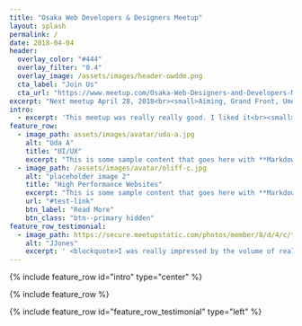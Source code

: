 ```yaml
---
title: "Osaka Web Developers & Designers Meetup"
layout: splash
permalink: /
date: 2018-04-04
header:
  overlay_color: "#444"
  overlay_filter: "0.4"
  overlay_image: /assets/images/header-owddm.png
  cta_label: "Join Us"
  cta_url: "https://www.meetup.com/Osaka-Web-Designers-and-Developers-Meetup/"
excerpt: "Next meetup April 28, 2018<br><small>Aiming, Grand Front, Umeda</small>"
intro: 
  - excerpt: 'This meetup was really really good. I liked it<br><small>someone</small>'
feature_row:
  - image_path: assets/images/avatar/uda-a.jpg
    alt: "Uda A"
    title: "UI/UX"
    excerpt: "This is some sample content that goes here with **Markdown** formatting."
  - image_path: /assets/images/avatar/oliff-c.jpg
    alt: "placeholder image 2"
    title: "High Performance Websites"
    excerpt: "This is some sample content that goes here with **Markdown** formatting."
    url: "#test-link"
    btn_label: "Read More"
    btn_class: "btn--primary hidden"
feature_row_testimonial:
  - image_path: https://secure.meetupstatic.com/photos/member/8/d/4/c/thumb_137436172.jpeg
    alt: "JJones"
    excerpt: ' <blockquote>I was really impressed by the volume of really engaged meetup members at an all English language web development meetup in Japan. I came out to give a brief talk for the November 2015 meetup and was really delighted by the level of interaction with the speakers and the attendees, the thoughtful and information heavy debates between attendees and the planning that went into the logistics of the event</blockquote>'
---
```


{% include feature_row id="intro" type="center" %}

{% include feature_row %}

{% include feature_row id="feature_row_testimonial" type="left" %}